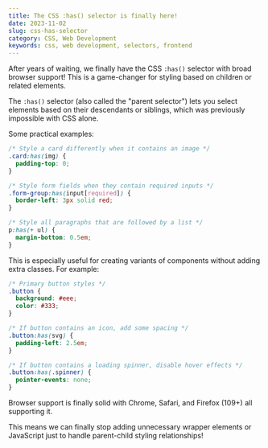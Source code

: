 ```yaml
---
title: The CSS :has() selector is finally here!
date: 2023-11-02
slug: css-has-selector
category: CSS, Web Development
keywords: css, web development, selectors, frontend
---
```


After years of waiting, we finally have the CSS `:has()` selector with broad browser support! This is a game-changer for styling based on children or related elements.

The `:has()` selector (also called the "parent selector") lets you select elements based on their descendants or siblings, which was previously impossible with CSS alone.

Some practical examples:

```css
/* Style a card differently when it contains an image */
.card:has(img) {
  padding-top: 0;
}

/* Style form fields when they contain required inputs */
.form-group:has(input[required]) {
  border-left: 3px solid red;
}

/* Style all paragraphs that are followed by a list */
p:has(+ ul) {
  margin-bottom: 0.5em;
}
```

This is especially useful for creating variants of components without adding extra classes. For example:

```css
/* Primary button styles */
.button {
  background: #eee;
  color: #333;
}

/* If button contains an icon, add some spacing */
.button:has(svg) {
  padding-left: 2.5em;
}

/* If button contains a loading spinner, disable hover effects */
.button:has(.spinner) {
  pointer-events: none;
}
```

Browser support is finally solid with Chrome, Safari, and Firefox (109+) all supporting it.

This means we can finally stop adding unnecessary wrapper elements or JavaScript just to handle parent-child styling relationships! 